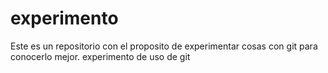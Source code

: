 experimento
===========
Este es un repositorio con el proposito de experimentar cosas con git para conocerlo mejor.
experimento de uso de git
